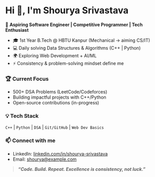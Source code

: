 # Hi 👋, I'm Shourya Srivastava

🚀 **Aspiring Software Engineer | Competitive Programmer | Tech Enthusiast**

- 🎓 1st Year B.Tech @ HBTU Kanpur (Mechanical → aiming CS/IT)
- 💻 Daily solving Data Structures & Algorithms (C++ | Python)
- 🌍 Exploring Web Development + AI/ML
- ⚡ Consistency & problem-solving mindset define me

### 🏆 Current Focus
- 500+ DSA Problems (LeetCode/Codeforces)
- Building impactful projects with C++/Python
- Open-source contributions (in-progress)

### 💡 Tech Stack
`C++` | `Python` | `DSA` | `Git/GitHub` | `Web Dev Basics`

### 📫 Connect with me
- LinkedIn: [linkedin.com/in/shourya-srivastava](#)
- Email: shourya@example.com

> ***“Code. Build. Repeat. Excellence is consistency, not luck.”***


<!--
**elite-shourya/elite-shourya** is a ✨ _special_ ✨ repository because its `README.md` (this file) appears on your GitHub profile.

Here are some ideas to get you started:

- 🔭 I’m currently working on ...
- 🌱 I’m currently learning ...
- 👯 I’m looking to collaborate on ...
- 🤔 I’m looking for help with ...
- 💬 Ask me about ...
- 📫 How to reach me: ...
- 😄 Pronouns: ...
- ⚡ Fun fact: ...
-->
